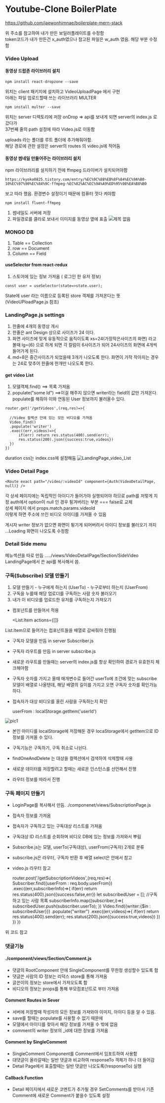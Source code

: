 # Youtube-Clone BoilerPlate

  https://github.com/jaewonhimnae/boilerplate-mern-stack

위 주소를 참고하여 내가 만든 보일러플레이트를 수정함  
token코드가 내가 만든건 x_auth였으나 참고된 파일은 w_auth 였음.  해당 부분 수정함
### Video Upload
  #### 동영상 드랍존 라이브러리 설치

    npm install react-dropzone --save

  위치는 client 패키지에 설치하고 VideoUploadPage 에서 구현  
  아래는 파일 업로드할때 쓰는 라이브러리 MULTER

    npm install multer --save

  위치는 server 디렉토리에 저장
  onDrop =>
  api를 보내게 되면 server의 index.js 로 갔다가  
  37번째 줄의 path 설정에 따라 Video.js로  이동함

  uploads 라는 폴더를 루트 폴더에 추가해줘야함.  
  해당 경로에 관한 설정은 server의 routes 의 video.js에 적어둠

  #### 동영상 썸네일 만들어주는 라이브러리 설치
  npm 라이브러리를 설치하기 전에 ffmpeg 드라이버가 설치되어야함

    https://kyoko0825.tistory.com/entry/%EC%9C%88%EB%8F%84%EC%9A%B0-10%EC%97%90%EC%84%9C-ffmpeg-%EC%82%AC%EC%9A%A9%ED%95%98%EA%B8%B0

  보고 따라 했음. 환경변수 설정이기 때문에 컴퓨터 껏다 켜야함
  
    npm install fluent-ffmpeg

  1. 썸네일도 서버에 저장
  2. 파일경로를 클라로 보내서 이미지를 동영상 옆에 표출
  ![제목 없음](https://user-images.githubusercontent.com/45280952/105975244-15cbab80-60d2-11eb-8599-569ed8733e37.png)

  ### MONGO DB
  1. Table == Collection
  2. row == Document
  3. Column == Field

  #### useSelector from react-redux
  1. 스토어에 있는 정보 가져옴 ( 로그인 한 유저 정보)

    const user = useSelector(state=>state.user); 

  State에 user 라는 이름으로 등록된 store 객체를 가져온다는 뜻(VideoUPloadPage.js 참조)

  ### LandingPage.js settings
  1. 한줄에 4개의 동영상 개시
  2. 한줄은 ant Design 상으로 사이즈가 24 이다.
  3. 화면 사이즈에 맞게 유동적으로 움직이도록 xs=24(가장작은사이즈의 화면) 라고 볼때 lg={6} 으로 하게 되면 각 칼럼이 6사이즈가 되어 24사이즈의 화면에 4개씩 들어가게 된다.
  4. md=8은 중간사이즈가 되었을때 3개가 나오도록 한다. 화면이 가작 작아지는 경우는 24로 맞추어 한줄에 한개만 나오도록 한다.

  #### get video List
  1. 모델객체.find() ==> 목록 가져옴
  2. populate("some Id")  ==>이걸 해주지 않으면 writer라는 field의 값만 가져온다. populate를 해줘야 이와 연동된 User 정보까지 불러올수 있다.

    router.get('/getVideos',(req,res)=>{
    
      //Video 컬렉션 안에 있는 모든 비디오를 가져옴
      Video.find()
      .populate('writer') 
      .exec((err,videos)=>{
          if(err) return res.status(400).send(err);
          res.status(200).json({success:true,videos})
      })
    })

  duration css는 index.css에 설정해둠
  ![LandingPage_video_List](https://user-images.githubusercontent.com/45280952/106086984-74db0000-6166-11eb-9e47-a476d33893be.png)

  ### Video Detail Page

    <Route exact path="/video/:videoId" component={Auth(VideoDetailPage, null)} />

  각 상세 페이지에는 독립적인 아이디가 들어가야 실행되어야 하므로 path를 저렇게 지정
  auth에서 option이 null 인 경우 튕겨버리는 부분 === false로 교체  
  상세 페이지 에서 props.match.params.videoId  
  이렇게 하면 주소에 쓰인 비디오 아이디를 가져올 수 있음

  게시자 writer 정보가 없으면 화면이 튕기게 되어버려서 아이디 정보를 불러오기 까지 ...Loading 화면이 나오도록 수정함

  ### Detail Side menu
  메뉴섹션을 따로 만듬 ...../views/VideoDetailPage/Section/SideVideo  
  LandingPage에서 쓴 api를 복사해서 씀.

  ### 구독(Subscribe) 모델 만들기
  1. 모델 만들기 
    - 누구에게 하는지 (UserTo)
    - 누구로부터 하는지 (UserFrom)
  2. 구독을 누를때 해당 업로더를 구독하는 사람 숫자 불러오기
  3. 내가 이 비디오를 업로드한 유저를 구독하는지 가져오기

  - 컴포넌트를 만들어서 적용

      <List.Item 
          actions={[<Subscribe/>]}
    >

  List.Item으로 들어가는 컴포넌트들을 배열로 감싸줘야 진행됨
  - 구독자 모델을 만듬 in server Subscriber.js
  - 구독자 라우트를 만듬 in server subscribe.js
  - 새로운 라우트를 만들때는 server의 index.js를 항상 확인하여 경로가 유효한지 체크해야함
  - 구독자 숫자를 가지고 올때 매개변수로 들어간 userTo에 조건에 맞는 subscribe 모델이 배열로 나올텐데, 해당 배열의 길이를 가지고 오면 구독자 숫자를 확인가능하다.
  - 접속자가 대상 비디오를 올린 사람을 구독하는지 확인

    userFrom : localStorage.getItem('userId')

![pic1](https://user-images.githubusercontent.com/45280952/106249749-19883b00-6256-11eb-8b40-a94b88d7cf7e.png)

  - 본인 아이디를 localStorage에 저장해둔 경우 locaStorage에서 getItem으로 ID 정보를 가져올 수 있다.
  - 구독기능은 구독하기, 구독 취소로 나뉜다.

  - findOneAndDelete 는 대상을 컬렉션에서 검색하여 삭제할때 사용
  - 새로운 데이터를 저장할려고 할때는 새로운 인스턴스를 선언해서 진행
  - 라우터 정보를 따라서 진행

  ### 구독 페이지 만들기
  - LoginPage를 복사해서 만듬. ./componenet/views/SubscriptionPage.js
  - 접속자 정보를 가져옴
  - 접속자가 구독하고 있는 구독대상 리스트를 가져옴
  - 구독대상 ID 리스트를 순회하며 비디오 DB에 있는 정보를 가져와서 뿌림
  -  Subscribe.js는 모델, userTo(구독대상), userFrom(구독자) 2개로 분류
  -  subscribe.js은 라우터, 구독자 반환 후 배열 select은 안에서 참고
  - video.js 라우터 참고

      router.post('/getSubscriptionVideos',(req,res)=>{
        Subscriber.find({userFrom : req.body.userFrom})
        .exec((err,subscriberInfo)=>{
          if(err) return res.status(400).json({success:false,err})
          let subscribedUser = []; //구독하고 있는 사람 목록
          subscriberInfo.map((subscriber,i)=>{
              subscribedUser.push(subscriber.userTo);
          })
          Video.find({writer:{$in : subscribedUser}})
          .populate("writer")
          .exec((err,videos)=>{
              if(err) return res.status(400).send(err);
              res.status(200).json({success:true,videos})
          })
        })
      })

  위 코드 참고
  ### 댓글기능
  #### ./component/views/Section/Comment.js
  - 댓글의 RootComponent 안에 SingleComponent를 무한정 생성할수 있도록 함
  - 댓글쓴 사람의 ID 정보는 리덕스 store를 통해 가져옴
  - 글쓴이의 정보는 store에서 가져오도록 함
  - 비디오의 정보는 props를 통해 부모컴포넌트로 부터 가져옴

  #### Comment Routes in Sever
  - 서버에 저장할때 작성자의 모든 정보를 가져와야 이미지, 아이디 등을 알 수 있음.
  - save를 할때는 populate를 사용할 수 없기 때문에
  - 모델에서 아이디를 찾아서 해당 정보를 가져올 수 밖에 없음
  - comment의 writer 정보의 _id에 대한 정보를 가져옴
  #### Comment by SingleComment
  - SingleComment Component를 Comment에서 임포트하여 사용함
  - 대댓글이 올라갈때는 일반 댓글과 비교하여 responseTo 객체가 하나 더 들어감
  - Detail Page에서 표출할때는 일반 댓글만 나오도록(!responseTo) 실행
  #### Callback Function
  - Detail 페이지에서 새로운 코멘트가 추가될 경우 SetComments를 받아서 기존 Comment에 새로운 Comment가 붙을수 있도록 설정
  